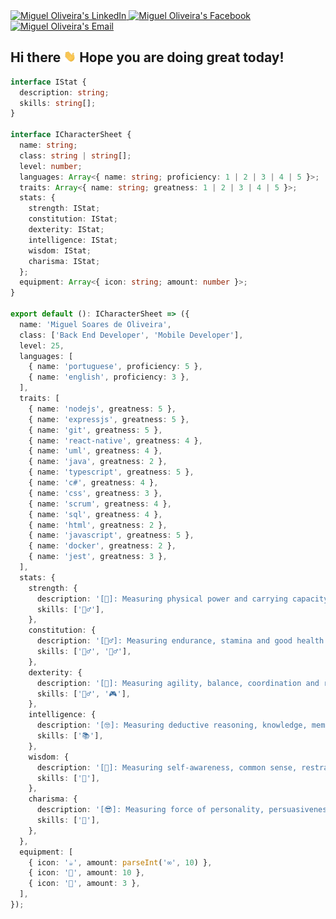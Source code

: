 <a href="https://www.linkedin.com/in/miguelsoliv">
  <img alt="Miguel Oliveira's LinkedIn" src="https://img.shields.io/badge/-LinkedIn-222222?style=flat-square&logo=Linkedin&logoColor=white&link=https://www.linkedin.com/in/miguelsoliv">
</a>
<a href="https://www.facebook.com/miguelosoares">
  <img alt="Miguel Oliveira's Facebook" src="https://img.shields.io/badge/-Facebook-222222?style=flat-square&logo=Facebook&logoColor=white&link=https://www.facebook.com/miguelosoares">
</a>
<a href="mailto:miguelosoares1@hotmail.com">
  <img alt="Miguel Oliveira's Email" src="https://img.shields.io/badge/Email-222222?style=flat-square&logo=gmail&logoColor=white">
</a>

<h2>Hi there <img src="https://github.com/miguelsoliv/miguelsoliv/blob/master/.github/hi.gif" width=20 /> Hope you are doing great today!</h2>

```typescript
interface IStat {
  description: string;
  skills: string[];
}

interface ICharacterSheet {
  name: string;
  class: string | string[];
  level: number;
  languages: Array<{ name: string; proficiency: 1 | 2 | 3 | 4 | 5 }>;
  traits: Array<{ name: string; greatness: 1 | 2 | 3 | 4 | 5 }>;
  stats: {
    strength: IStat;
    constitution: IStat;
    dexterity: IStat;
    intelligence: IStat;
    wisdom: IStat;
    charisma: IStat;
  };
  equipment: Array<{ icon: string; amount: number }>;
}

export default (): ICharacterSheet => ({
  name: 'Miguel Soares de Oliveira',
  class: ['Back End Developer', 'Mobile Developer'],
  level: 25,
  languages: [
    { name: 'portuguese', proficiency: 5 },
    { name: 'english', proficiency: 3 },
  ],
  traits: [
    { name: 'nodejs', greatness: 5 },
    { name: 'expressjs', greatness: 5 },
    { name: 'git', greatness: 5 },
    { name: 'react-native', greatness: 4 },
    { name: 'uml', greatness: 4 },
    { name: 'java', greatness: 2 },
    { name: 'typescript', greatness: 5 },
    { name: 'c#', greatness: 4 },
    { name: 'css', greatness: 3 },
    { name: 'scrum', greatness: 4 },
    { name: 'sql', greatness: 4 },
    { name: 'html', greatness: 2 },
    { name: 'javascript', greatness: 5 },
    { name: 'docker', greatness: 2 },
    { name: 'jest', greatness: 3 },
  ],
  stats: {
    strength: {
      description: '[💪]: Measuring physical power and carrying capacity',
      skills: ['🏋️‍♂️'],
    },
    constitution: {
      description: '[🏃‍♂️]: Measuring endurance, stamina and good health',
      skills: ['🏊‍♂️', '🚴‍♂️'],
    },
    dexterity: {
      description: '[🤹]: Measuring agility, balance, coordination and reflexes',
      skills: ['🤾‍♂️', '🎮'],
    },
    intelligence: {
      description: '[🤓]: Measuring deductive reasoning, knowledge, memory, logic and rationality',
      skills: ['📚'],
    },
    wisdom: {
      description: '[💭]: Measuring self-awareness, common sense, restraint, perception and insight',
      skills: ['🧩'],
    },
    charisma: {
      description: '[😎]: Measuring force of personality, persuasiveness, leadership and successful planning',
      skills: ['🤝'],
    },
  },
  equipment: [
    { icon: '☕', amount: parseInt('∞', 10) },
    { icon: '🍫', amount: 10 },
    { icon: '🍕', amount: 3 },
  ],
});
```
